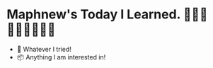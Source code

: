 # Maphnew's Today I Learned. 👨🏻‍💻🙆🏻‍♂️🙋🏻‍♂️

+ 📐 Whatever I tried!
+ 📦 Anything I am interested in!
